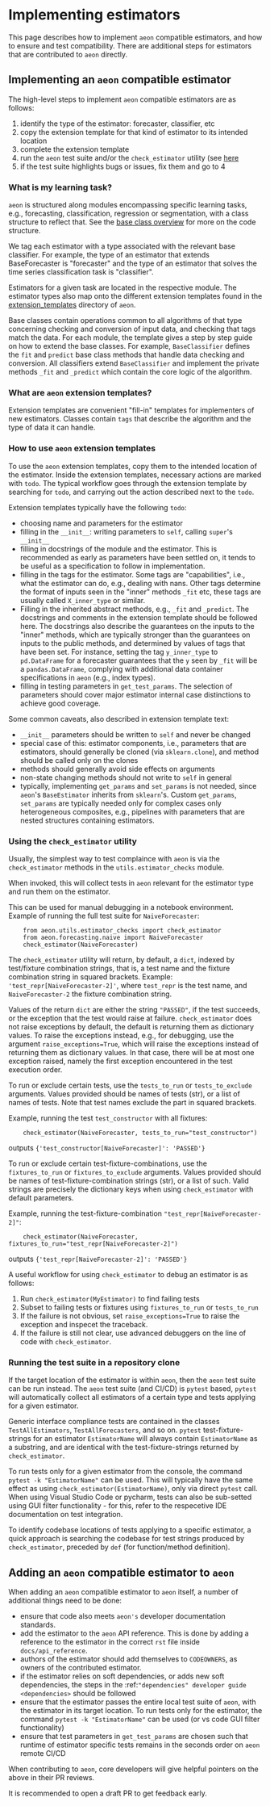 # Implementing estimators

This page describes how to implement ``aeon`` compatible estimators, and how to ensure and test compatibility.
There are additional steps for estimators that are contributed to ``aeon`` directly.

## Implementing an ``aeon`` compatible estimator

The high-level steps to implement ``aeon`` compatible estimators are as follows:

1.  identify the type of the estimator: forecaster, classifier, etc
2.  copy the extension template for that kind of estimator to its intended location
3.  complete the extension template
4.  run the ``aeon`` test suite and/or the ``check_estimator`` utility (see [here](https://www.aeon-toolkit.org/en/latest/developer_guide/add_estimators.html#using-the-check-estimator-utility)
5.  if the test suite highlights bugs or issues, fix them and go to 4


### What is my learning task?

``aeon`` is structured along modules encompassing specific learning tasks,
e.g., forecasting, classification, regression or segmentation, with a class structure
to reflect that. See the [base class overview](https://www.aeon-toolkit.org/en/stable/examples/base/base_classes.html) for more on the code structure.

We tag each estimator with a type associated with the relevant base classifier. For
example, the type of an estimator that extends BaseForecaster is "forecaster" and the
type of an estimator that solves the time series classification task is "classifier".

Estimators for a given task are located in the respective module.
The estimator types also map onto the different extension templates found in
the [extension_templates](https://github.com/aeon-toolkit/aeon/tree/main/extension_templates)
directory of ``aeon``.

Base classes contain operations common to all algorithms of that type concerning
checking and conversion of input data, and checking that tags match the data.
For each module, the template gives a step by step guide on how to extend the
base classes. For example, ``BaseClassifier`` defines the ``fit`` and
``predict`` base class methods that handle data checking and conversion.
All classifiers extend ``BaseClassifier`` and implement the private methods ``_fit``
and ``_predict`` which contain the core logic of the algorithm.

### What are ``aeon`` extension templates?

Extension templates are convenient "fill-in" templates for implementers of new estimators.
Classes contain ``tags`` that describe the algorithm and the type of data it can handle.

### How to use ``aeon`` extension templates

To use the ``aeon`` extension templates, copy them to the intended location of the estimator.
Inside the extension templates, necessary actions are marked with ``todo``.
The typical workflow goes through the extension template by searching for ``todo``, and carrying out
the action described next to the ``todo``.

Extension templates typically have the following ``todo``:

*   choosing name and parameters for the estimator
*   filling in the ``__init__``: writing parameters to ``self``, calling ``super``'s ``__init__``
*   filling in docstrings of the module and the estimator. This is recommended as early as parameters have been settled on,
    it tends to be useful as a specification to follow in implementation.
*   filling in the tags for the estimator. Some tags are "capabilities", i.e., what the estimator can do, e.g., dealing with nans.
    Other tags determine the format of inputs seen in the "inner" methods ``_fit``
    etc, these tags are usually called ``X_inner_type`` or similar.
*   Filling in the inherited abstract methods, e.g., ``_fit`` and ``_predict``. The
    docstrings and  comments in the extension template should be followed here.
    The docstrings also describe the guarantees on the inputs to the "inner" methods, which are typically stronger than the guarantees on
    inputs to the public methods, and determined by values of tags that have been set.
    For instance, setting the tag ``y_inner_type`` to ``pd.DataFrame`` for a forecaster guarantees that the ``y`` seen by ``_fit`` will be
    a ``pandas.DataFrame``, complying with additional data container specifications in ``aeon`` (e.g., index types).
*   filling in testing parameters in ``get_test_params``. The selection of parameters should cover major estimator internal case distinctions
    to achieve good coverage.

Some common caveats, also described in extension template text:

*   ``__init__`` parameters should be written to ``self`` and never be changed
*   special case of this: estimator components, i.e., parameters that are estimators, should generally be
    cloned (via ``sklearn.clone``), and method should be called only on the clones
*   methods should generally avoid side effects on arguments
*   non-state changing methods should not write to ``self`` in general
*   typically, implementing ``get_params`` and ``set_params`` is not needed, since ``aeon``'s ``BaseEstimator`` inherits from ``sklearn``'s.
    Custom ``get_params``, ``set_params`` are typically needed only for complex cases only heterogeneous composites, e.g., pipelines with
    parameters that are nested structures containing estimators.


### Using the ``check_estimator`` utility

Usually, the simplest way to test complaince with ``aeon`` is via the
``check_estimator`` methods in the ``utils.estimator_checks`` module.

When invoked, this will collect tests in ``aeon`` relevant for the estimator type and
run them on the estimator.

This can be used for manual debugging in a notebook environment.
Example of running the full test suite for ``NaiveForecaster``:

```{code-block} powershell
    from aeon.utils.estimator_checks import check_estimator
    from aeon.forecasting.naive import NaiveForecaster
    check_estimator(NaiveForecaster)
```

The ``check_estimator`` utility will return, by default, a ``dict``, indexed by test/fixture combination strings,
that is, a test name and the fixture combination string in squared brackets.
Example: ``'test_repr[NaiveForecaster-2]'``, where ``test_repr`` is the test name, and ``NaiveForecaster-2`` the fixture combination string.

Values of the return ``dict`` are either the string ``"PASSED"``, if the test succeeds, or the exception that the test would raise at failure.
``check_estimator`` does not raise exceptions by default, the default is returning them as dictionary values.
To raise the exceptions instead, e.g., for debugging, use the argument ``raise_exceptions=True``,
which will raise the exceptions instead of returning them as dictionary values.
In that case, there will be at most one exception raised, namely the first exception encountered in the test execution order.

To run or exclude certain tests, use the ``tests_to_run`` or ``tests_to_exclude`` arguments.
Values provided should be names of tests (str), or a list of names of tests.
Note that test names exclude the part in squared brackets.

Example, running the test ``test_constructor`` with all fixtures:

```{code-block} powershell
    check_estimator(NaiveForecaster, tests_to_run="test_constructor")
```
outputs
``{'test_constructor[NaiveForecaster]': 'PASSED'}``

To run or exclude certain test-fixture-combinations, use the ``fixtures_to_run`` or ``fixtures_to_exclude`` arguments.
Values provided should be names of test-fixture-combination strings (str), or a list of such.
Valid strings are precisely the dictionary keys when using ``check_estimator`` with default parameters.

Example, running the test-fixture-combination ``"test_repr[NaiveForecaster-2]"``:

```{code-block} powershell
    check_estimator(NaiveForecaster, fixtures_to_run="test_repr[NaiveForecaster-2]")
```
outputs
``{'test_repr[NaiveForecaster-2]': 'PASSED'}``

A useful workflow for using ``check_estimator`` to debug an estimator is as follows:

1. Run ``check_estimator(MyEstimator)`` to find failing tests
2. Subset to failing tests or fixtures using ``fixtures_to_run`` or ``tests_to_run``
3. If the failure is not obvious, set ``raise_exceptions=True`` to raise the exception and inspecet the traceback.
4. If the failure is still not clear, use advanced debuggers on the line of code with ``check_estimator``.

### Running the test suite in a repository clone

If the target location of the estimator is within ``aeon``, then the ``aeon`` test
suite can be run instead. The ``aeon`` test suite (and CI/CD) is ``pytest`` based, ``pytest`` will automatically
collect all estimators of a certain type and tests applying for a given estimator.

Generic interface compliance tests are contained in the classes ``TestAllEstimators``,
``TestAllForecasters``, and so on.
``pytest`` test-fixture-strings for an estimator ``EstimatorName`` will always contain ``EstimatorName`` as a substring,
and are identical with the test-fixture-strings returned by ``check_estimator``.

To run tests only for a given estimator from the console, the command ``pytest -k "EstimatorName"`` can be used.
This will typically have the same effect as using ``check_estimator(EstimatorName)``, only via direct ``pytest`` call.
When using Visual Studio Code or pycharm, tests can also be sub-setted using GUI filter
functionality - for this, refer to the respecetive IDE documentation on test integration.

To identify codebase locations of tests applying to a specific estimator,
a quick approach is searching the codebase for test strings produced by ``check_estimator``, preceded by ``def`` (for function/method definition).


## Adding an ``aeon`` compatible estimator to ``aeon``

When adding an ``aeon`` compatible estimator to ``aeon`` itself, a number of
additional things need to be done:

*   ensure that code also meets ``aeon's`` developer documentation standards.
*   add the estimator to the ``aeon`` API reference. This is done by adding a reference to the estimator in the
    correct ``rst`` file inside ``docs/api_reference``.
*   authors of the estimator should add themselves to ``CODEOWNERS``, as owners of the contributed estimator.
*   if the estimator relies on soft dependencies, or adds new soft dependencies, the steps in the :ref:`"dependencies"
    developer guide <dependencies>` should be followed
*   ensure that the estimator passes the entire local test suite of ``aeon``, with the estimator in its target location.
    To run tests only for the estimator, the command ``pytest -k "EstimatorName"`` can be used (or vs code GUI filter functionality)
*   ensure that test parameters in ``get_test_params`` are chosen such that runtime of estimator specific tests remains in the seconds order
    on ``aeon`` remote CI/CD

When contributing to ``aeon``, core developers will give helpful pointers on the
above in their PR reviews.

It is recommended to open a draft PR to get feedback early.
